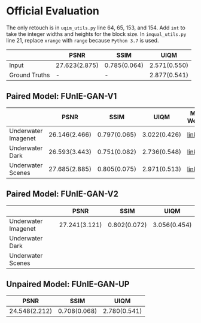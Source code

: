 # Official Evaluation

The only retouch is in `uqim_utils.py` line 64, 65, 153, and 154. Add `int` to take the integer widths and heights for the block size. In `imqual_utils.py` line 21, replace `xrange` with `range` because `Python 3.7` is used.

|                     | PSNR          | SSIM         | UIQM         |
|---------------------|---------------|--------------|--------------|
| Input               | 27.623(2.875) | 0.785(0.064) | 2.571(0.550) |
| Ground Truths       | -             | -            | 2.877(0.541) |

## Paired Model: FUnIE-GAN-V1

|                     | PSNR          | SSIM         | UIQM         | Model Weights |
|---------------------|---------------|--------------|--------------|---------------|
| Underwater Imagenet | 26.146(2.466) | 0.797(0.065) | 3.022(0.426) | [link](https://drive.google.com/file/d/1haLnHPDAVMLazyNecUbSOD5InrOCVoPE/view?usp=sharing) |
| Underwater Dark     | 26.593(3.443) | 0.751(0.082) | 2.736(0.548) | [link](https://drive.google.com/file/d/1DIDMQNmuy11znSlesF38UgBslomsPBVh/view?usp=sharing) |
| Underwater Scenes   | 27.685(2.885) | 0.805(0.075) | 2.971(0.513) | [link](https://drive.google.com/file/d/19j3kn-l8L91xRGl6dHocS8VBN0wKKpd5/view?usp=sharing) |

## Paired Model: FUnIE-GAN-V2

|                     | PSNR          | SSIM         | UIQM         |
|---------------------|---------------|--------------|--------------|
| Underwater Imagenet | 27.241(3.121) | 0.802(0.072) | 3.056(0.454) |
| Underwater Dark     |  |  |  |
| Underwater Scenes   |  |  |  |

## Unpaired Model: FUnIE-GAN-UP

| PSNR          | SSIM         | UIQM         |
|---------------|--------------|--------------|
| 24.548(2.212) | 0.708(0.068) | 2.780(0.541) |
